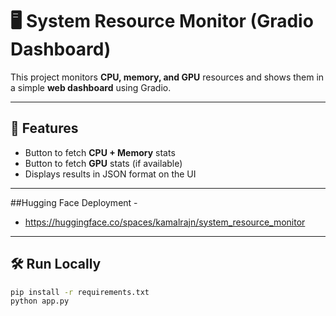 # 🖥️ System Resource Monitor (Gradio Dashboard)

This project monitors **CPU, memory, and GPU** resources and shows them in a simple **web dashboard** using Gradio.

---

## 🚀 Features
- Button to fetch **CPU + Memory** stats  
- Button to fetch **GPU** stats (if available)  
- Displays results in JSON format on the UI  

---
##Hugging Face Deployment - 
- https://huggingface.co/spaces/kamalrajn/system_resource_monitor
---
## 🛠️ Run Locally
```bash
pip install -r requirements.txt
python app.py


